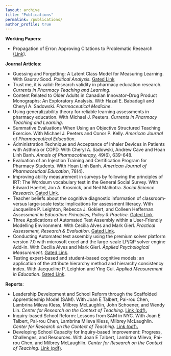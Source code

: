 ```yaml
---
layout: archive
title: "Publications"
permalink: /publications/
author_profile: true
---
```


<p><strong>Working Papers</strong>:</p>
<ul>
<li>
<p class="p1">Propagation of Error: Approving Citations to Problematic Research <a href="http://kennethcor.com/wp-content/uploads/2018/08/error.pdf">(Link</a>).</p>
</li>
</ul>
<p><strong>Journal Articles</strong>:</p>
<ul>
<li>Guessing and Forgetting: A Latent Class Model for Measuring Learning. With Gaurav Sood. <em>Political Analysis. </em><a href="http://pan.oxfordjournals.org/content/24/2/226.short">Gated Link</a></li>
<li>Trust me, it is valid: Research validity in pharmacy education research. <em>Currents in Pharmacy Teaching and Learning</em>.</li>
<li>Content Related to Older Adults in Canadian Innovator–Drug Product Monographs: An Exploratory Analysis. With <span class="authors__name">Hazal E. Babadagli and </span><span class="authors__name">Cheryl A. Sadowski. </span><em>Pharmaceutical Medicine</em>.</li>
<li>Using generalizability theory for reliable learning assessments in pharmacy education. With Michael J. Peeters. <em>Currents in Pharmacy Teaching and Learning</em>.</li>
<li>Summative Evaluations When Using an Objective Structured Teaching Exercise. With Michael J. Peeters and Conor P. Kelly.  <em>American Journal of Pharmaceutical Education</em>.</li>
<li>Administration Technique and Acceptance of Inhaler Devices in Patients with Asthma or COPD. With Cheryl A. Sadowski, Andrew Cave and Hoan Linh Banh. <em>Annals of Pharmacotherapy,</em> 49(6), 639-648.</li>
<li>Evaluation of an Injection Training and Certification Program for Pharmacy Students. With Hoan Linh Banh. <em>American Journal of Pharmaceutical Education</em>, 78(4).</li>
<li>Improving ability measurement in surveys by following the principles of IRT: The Wordsum vocabulary test in the General Social Survey. With Edward Haertel, Jon A. Krosnick, and Neil Malhotra. <em>Social Science Research</em>. <a href="http://www.sciencedirect.com/science/article/pii/S0049089X12000981">Gated Link</a>.</li>
<li>Teacher beliefs about the cognitive diagnostic information of classroom‐versus large‐scale tests: implications for assessment literacy. With Jacqueline P. Leighton, Rebecca J. Gokiert, and Colleen Heffernan. <em>Assessment in Education: Principles, Policy &amp; Practice. </em><a href="http://www.tandfonline.com/doi/abs/10.1080/09695940903565362#.VHSXtvnF9yw">Gated Link</a><em>.</em></li>
<li>Three Applications of Automated Test Assembly within a User-Friendly Modelling Environment. With Cecilia Alves and Mark Gierl. <em>Practical Assessment, Research &amp; Evaluation</em>. <a href="http://pareonline.net/pdf/v14n14.pdf">Gated Link</a>.</li>
<li>Conducting Automated test assembly using the premium solver platform version 7.0 with microsoft excel and the large-scale LP/QP solver engine Add-in. With Cecilia Alves and Mark Gierl. <em>Applied Psychological Measurement</em>. <a href="http://apm.sagepub.com/content/early/2008/07/08/0146621608316603.abstract">Gated Link</a>.</li>
<li>Testing expert-based and student-based cognitive models: an application of the attribute hierarchy method and hierarchy consistency index. With Jacqueline P. Leighton and Ying Cui. <em>Applied Measurement in Education</em>. <a href="http://www.tandfonline.com/doi/abs/10.1080/08957340902984018#.VHSZAvnF9yw">Gated Link</a>.</li>
</ul>
<p><strong>Reports</strong>:</p>
<ul>
<li>Leadership Development and School Reform through the Scaffolded Apprenticeship Model (SAM). With Joan E Talbert, Pai-rou Chen, Lambrina Mileva Kless, Milbrey McLaughlin, John Schoener, and Wendy Lin. <em>Center for Research on the Context of Teaching</em>. <a href="http://kennethcor.com/wp-content/uploads/2014/06/Talbert.pdf">Link (pdf).</a></li>
<li>Inquiry-based School Reform: Lessons from SAM in NYC. With Joan E Talbert, Pai-rou Chen, Lambrina Mileva Kless, Milbrey McLaughlin. <em>Center for Research on the Context of Teaching</em>. <a href="http://kennethcor.com/wp-content/uploads/2014/06/Talbert2.pdf">Link (pdf).</a></li>
<li>Developing School Capacity for Inquiry-based Improvement: Progress, Challenges, and Resources. With Joan E Talbert, Lambrina Mileva, Pai-rou Chen, and Milbrey McLaughlin. <em>Center for Research on the Context of Teaching</em>. <a href="http://kennethcor.com/wp-content/uploads/2014/06/Talbert3.pdf">Link (pdf)</a>.</li>
</ul>
